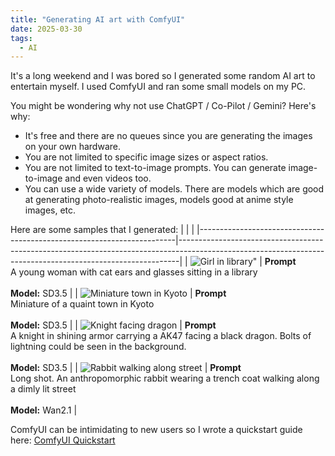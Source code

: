 ```yaml
---
title: "Generating AI art with ComfyUI"
date: 2025-03-30
tags:
  - AI
---
```

It's a long weekend and I was bored so I generated some random AI art to entertain myself.
I used ComfyUI and ran some small models on my PC.

You might be wondering why not use ChatGPT / Co-Pilot / Gemini? Here's why:
- It's free and there are no queues since you are generating the images on your own hardware.
- You are not limited to specific image sizes or aspect ratios.
- You are not limited to text-to-image prompts. You can generate image-to-image and even videos too.
- You can use a wide variety of models. There are models which are good at generating photo-realistic images, models good at anime style images, etc.

Here are some samples that I generated:
|                                                                        |                                                                                                                                                            |
|------------------------------------------------------------------------|------------------------------------------------------------------------------------------------------------------------------------------------------------|
| ![Girl in library](../girl-in-library.png)"                            | **Prompt**<br>A young woman with cat ears and glasses sitting in a library<br><br>**Model:** SD3.5                                                         |
| ![Miniature town in Kyoto](../miniature-town-in-kyoto.png)             | **Prompt**<br>Miniature of a quaint town in Kyoto<br><br>**Model:** SD3.5                                                                                  |
| ![Knight facing dragon](../knight-dragon.png)                          | **Prompt**<br>A knight in shining armor carrying a AK47 facing a black dragon. Bolts of lightning could be seen in the background.<br><br>**Model:** SD3.5 |
| <img alt="Rabbit walking along street" src="../rabbit-streets.webp" /> | **Prompt**<br>Long shot. An anthropomorphic rabbit wearing a trench coat walking along a dimly lit street<br><br>**Model:** Wan2.1                         |

ComfyUI can be intimidating to new users so I wrote a quickstart guide here: [ComfyUI Quickstart](../../comfyui-quickstart/comfyui-quickstart)